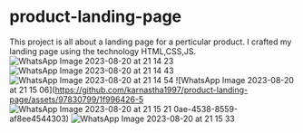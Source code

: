# product-landing-page
This project is all about a landing page for a perticular product. I crafted my landing page using the technology HTML,CSS,JS.
![WhatsApp Image 2023-08-20 at 21 14 23](https://github.com/karnastha1997/product-landing-page/assets/97830799/8ddf3deb-5f41-4619-9d6e-2a42250ab65c)
![WhatsApp Image 2023-08-20 at 21 14 43](https://github.com/karnastha1997/product-landing-page/assets/97830799/c078b52d-fce4-4a18-b7c5-c5df286e79e9)
![WhatsApp Image 2023-08-20 at 21 14 54](https://github.com/karnastha1997/product-landing-page/assets/97830799/6435c90c-a474-4dab-8e48-e0f1acb5e6ed)
![WhatsApp Image 2023-08-20 at 21 15 06](https://github.com/karnastha1997/product-landing-page/assets/97830799/1f996426-5
![WhatsApp Image 2023-08-20 at 21 15 21](https://github.com/karnastha1997/product-landing-page/assets/97830799/307852e1-937c-4c8e-94bc-d9862593a8ed)
0ae-4538-8559-af8ee4544303)
![WhatsApp Image 2023-08-20 at 21 15 33](https://github.com/karnastha1997/product-landing-page/assets/97830799/6e67dcde-6b0e-41b9-a962-37bfdeb176cc)

